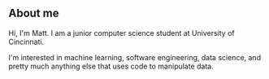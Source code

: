 ## About me

<!--
**mattheeter/mattheeter** is a ✨ _special_ ✨ repository because its `README.md` (this file) appears on your GitHub profile.
-->
Hi, I'm Matt. I am a junior computer science student at University of Cincinnati.

I'm interested in machine learning, software engineering, data science, and pretty much anything else that uses code to manipulate data.
